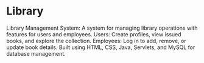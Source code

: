 # Library
Library Management System: A system for managing library operations with features for users and employees.  Users: Create profiles, view issued books, and explore the collection. Employees: Log in to add, remove, or update book details. Built using HTML, CSS, Java, Servlets, and MySQL for database management.
